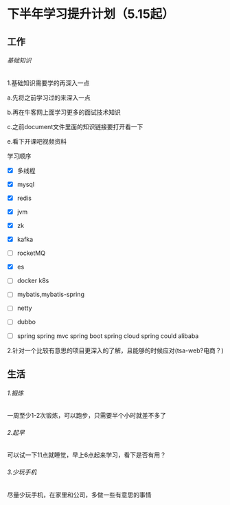 # 					下半年学习提升计划（5.15起）

## 工作

###### 基础知识

1.基础知识需要学的再深入一点

 a.先将之前学习过的来深入一点

 b.再在牛客网上面学习更多的面试技术知识

 c.之前document文件里面的知识链接要打开看一下

 e.看下开课吧视频资料

   学习顺序

- [x] 多线程

- [x] mysql

- [x] redis

- [x] jvm

- [x] zk

- [x] kafka

- [ ] rocketMQ

- [x] es 

- [ ] docker k8s

- [ ] mybatis,mybatis-spring

- [ ] netty

- [ ] dubbo

- [ ] spring spring mvc spring boot spring cloud spring could alibaba

  


2.针对一个比较有意思的项目更深入的了解，且能够的时候应对(tsa-web?电商？)



## 生活

###### 1.锻炼

一周至少1-2次锻炼，可以跑步，只需要半个小时就差不多了

###### 2.起早

可以试一下11点就睡觉，早上6点起来学习，看下是否有用？

###### 3.少玩手机

尽量少玩手机，在家里和公司，多做一些有意思的事情

